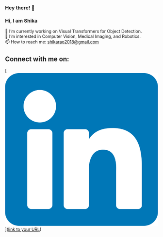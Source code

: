 ### Hey there! 👋

<!--
**sh-r/sh-r** is a ✨ _special_ ✨ repository because its `README.md` (this file) appears on your GitHub profile.

Here are some ideas to get you started:

-->

### Hi, I am Shika

 🔭 I’m currently working on Visual Transformers for Object Detection. <br />
 👯 I’m interested in Computer Vision, Medical Imaging, and Robotics. <br />
 📫 How to reach me: shikarao2018@gmail.com <br />

## Connect with me on:

[![sh-r](https://github.com/sh-r/sh-r/blob/76dd47acb1d04365e273712c2788900cd2f73afb/linkedin.svg)]([link to your URL](https://www.linkedin.com/in/shika-rao-ba8b90192/?originalSubdomain=in))
